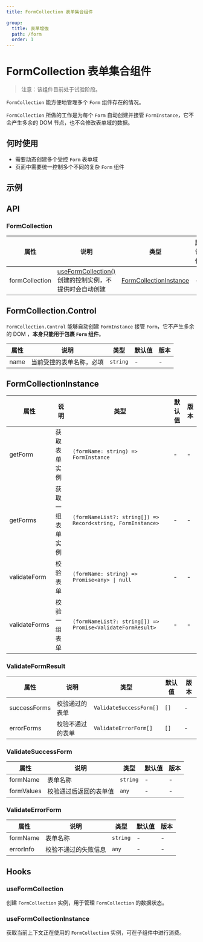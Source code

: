 ```yaml
---
title: FormCollection 表单集合组件

group:
  title: 表單增強
  path: /form
  order: 1
---
```


# FormCollection 表单集合组件

> 注意：该组件目前处于试验阶段。

`FormCollection` 能方便地管理多个 `Form` 组件存在的情况。

`FormCollection` 所做的工作是为每个 `Form` 自动创建并接管 `FormInstance`，它不会产生多余的 DOM 节点，也不会修改表单域的数据。

## 何时使用

- 需要动态创建多个受控 `Form` 表单域
- 页面中需要统一控制多个不同的复杂 `Form` 组件

## 示例

<code title="动态渲染多个表单" src="./demo/basis.tsx"></code>

## API

### FormCollection

| 属性           | 说明                                                                         | 类型                                              | 默认值 | 版本 |
| -------------- | ---------------------------------------------------------------------------- | ------------------------------------------------- | ------ | ---- |
| formCollection | [useFormCollection()](#useformcollection) 创建的控制实例，不提供时会自动创建 | [FormCollectionInstance](#formcollectioninstance) | -      | -    |

## FormCollection.Control

`FormCollection.Control` 能够自动创建 `FormInstance` 接管 `Form`，它不产生多余的 DOM ，**本身只能用于包裹 `Form` 组件**。

| 属性 | 说明                     | 类型     | 默认值 | 版本 |
| ---- | ------------------------ | -------- | ------ | ---- |
| name | 当前受控的表单名称，必填 | `string` | -      | -    |

## FormCollectionInstance

| 属性          | 说明             | 类型                                                        | 默认值 | 版本 |
| ------------- | ---------------- | ----------------------------------------------------------- | ------ | ---- |
| getForm       | 获取表单实例     | `(formName: string) => FormInstance`                        | -      | -    |
| getForms      | 获取一组表单实例 | `(formNameList?: string[]) => Record<string, FormInstance>` | -      | -    |
| validateForm  | 校验表单         | `(formName: string) => Promise<any> \| null`                | -      | -    |
| validateForms | 校验一组表单     | `(formNameList?: string[]) => Promise<ValidateFormResult>`  | -      | -    |

### ValidateFormResult

| 属性         | 说明             | 类型                    | 默认值 | 版本 |
| ------------ | ---------------- | ----------------------- | ------ | ---- |
| successForms | 校验通过的表单   | `ValidateSuccessForm[]` | `[]`   | -    |
| errorForms   | 校验不通过的表单 | `ValidateErrorForm[]`   | `[]`   | -    |

### ValidateSuccessForm

| 属性       | 说明                   | 类型     | 默认值 | 版本 |
| ---------- | ---------------------- | -------- | ------ | ---- |
| formName   | 表单名称               | `string` | -      | -    |
| formValues | 校验通过后返回的表单值 | `any`    | -      | -    |

### ValidateErrorForm

| 属性      | 说明                 | 类型     | 默认值 | 版本 |
| --------- | -------------------- | -------- | ------ | ---- |
| formName  | 表单名称             | `string` | -      | -    |
| errorInfo | 校验不通过的失败信息 | `any`    | -      | -    |

## Hooks

### useFormCollection

创建 `FormCollection` 实例，用于管理 `FormCollection` 的数据状态。

### useFormCollectionInstance

获取当前上下文正在使用的 `FormCollection` 实例，可在子组件中进行消费。
